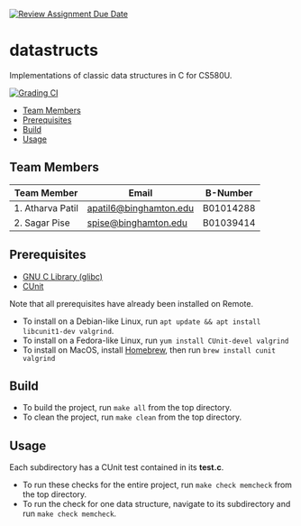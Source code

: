 [![Review Assignment Due Date](https://classroom.github.com/assets/deadline-readme-button-24ddc0f5d75046c5622901739e7c5dd533143b0c8e959d652212380cedb1ea36.svg)](https://classroom.github.com/a/-socAj-J)
# datastructs
Implementations of classic data structures in C for CS580U.

[![Grading CI](https://github.com/bucs580u/datastructs-team-alpha/actions/workflows/grading-ci.yml/badge.svg)](https://github.com/bucs580u/datastructs-team-alpha/actions/workflows/grading-ci.yml)

<!-- MarkdownTOC -->

- [Team Members](#team-members)
- [Prerequisites](#prerequisites)
- [Build](#build)
- [Usage](#usage)

<!-- /MarkdownTOC -->

## Team Members

| Team Member | Email | B-Number |
|-------------|-------|----------|
| 1. Atharva Patil|apatil6@binghamton.edu|B01014288|
| 2. Sagar Pise|spise@binghamton.edu|B01039414|

## Prerequisites

- [GNU C Library (glibc)](https://www.gnu.org/software/libc/)
- [CUnit](https://cunit.sourceforge.net/)

Note that all prerequisites have already been installed on Remote.

- To install on a Debian-like Linux, run `apt update && apt install libcunit1-dev valgrind`.
- To install on a Fedora-like Linux, run `yum install CUnit-devel valgrind`
- To install on MacOS, install [Homebrew](https://brew.sh/), then run `brew install cunit valgrind`

## Build

- To build the project, run `make all` from the top directory.
- To clean the project, run `make clean` from the top directory.

## Usage

Each subdirectory has a CUnit test contained in its **test.c**.

- To run these checks for the entire project, run `make check memcheck` from the top directory.
- To run the check for one data structure, navigate to its subdirectory and run `make check memcheck`.
